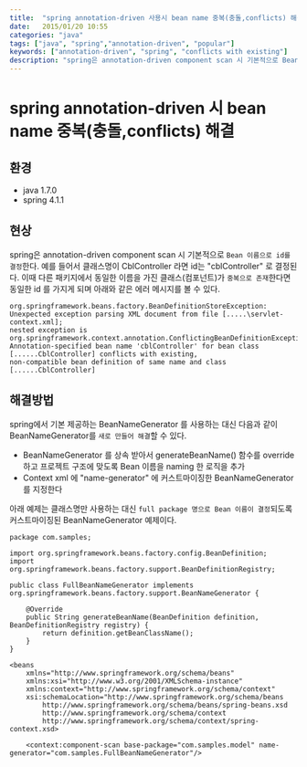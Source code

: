 ```yaml
---
title:  "spring annotation-driven 사용시 bean name 중복(충돌,conflicts) 해결"
date:   2015/01/20 10:55
categories: "java"
tags: ["java", "spring","annotation-driven", "popular"]
keywords: ["annotation-driven", "spring", "conflicts with existing"]
description: "spring은 annotation-driven component scan 시 기본적으로 Bean 이름으로 id를 결정한다. 이때 동일한 이름의 클래스(컴포넌트)가 존재한다면 동일한 id 를 가지게 되고 'conflicts with existing' 오류가 발생한다. BeanNameGenerator를 커스트마이징하여 이를 해결 한다"
---
```


# spring annotation-driven 시 bean name 중복(충돌,conflicts) 해결

## 환경

- java 1.7.0
- spring 4.1.1

## 현상

spring은 annotation-driven component scan 시 기본적으로 `Bean 이름으로 id를 결정`한다. 예를 들어서 클래스명이 CblController 라면 id는 "cblController" 로 결정된다.
이때 다른 패키지에서 동일한 이름을 가진 클래스(컴포넌트)가 `중복으로 존재`한다면 동일한 id 를 가지게 되며 아래와 같은 에러 메시지를 볼 수 있다.

```
org.springframework.beans.factory.BeanDefinitionStoreException: Unexpected exception parsing XML document from file [.....\servlet-context.xml]; 
nested exception is org.springframework.context.annotation.ConflictingBeanDefinitionException: Annotation-specified bean name 'cblController' for bean class [......CblController] conflicts with existing, 
non-compatible bean definition of same name and class [......CblController]
```

## 해결방법

spring에서 기본 제공하는 BeanNameGenerator 를 사용하는 대신 다음과 같이 BeanNameGenerator를 `새로 만들어 해결`할 수 있다.

* BeanNameGenerator 를 상속 받아서 generateBeanName() 함수를 override 하고 프로젝트 구조에 맞도록 Bean 이름을 naming 한 로직을 추가
* Context xml 에 "name-generator" 에 커스트마이징한 BeanNameGenerator를 지정한다

아래 예제는 클래스명만 사용하는 대신 `full package 명으로 Bean 이름이 결정`되도록 커스트마이징된 BeanNameGenerator 예제이다.

```
package com.samples;

import org.springframework.beans.factory.config.BeanDefinition;
import org.springframework.beans.factory.support.BeanDefinitionRegistry;

public class FullBeanNameGenerator implements org.springframework.beans.factory.support.BeanNameGenerator {

	@Override
	public String generateBeanName(BeanDefinition definition, BeanDefinitionRegistry registry) {
		return definition.getBeanClassName();
	}
}
```	

```
<beans 
    xmlns="http://www.springframework.org/schema/beans"
    xmlns:xsi="http://www.w3.org/2001/XMLSchema-instance"
    xmlns:context="http://www.springframework.org/schema/context"
    xsi:schemaLocation="http://www.springframework.org/schema/beans
	    http://www.springframework.org/schema/beans/spring-beans.xsd
	    http://www.springframework.org/schema/context
	    http://www.springframework.org/schema/context/spring-context.xsd>

    <context:component-scan base-package="com.samples.model" name-generator="com.samples.FullBeanNameGenerator"/>
```